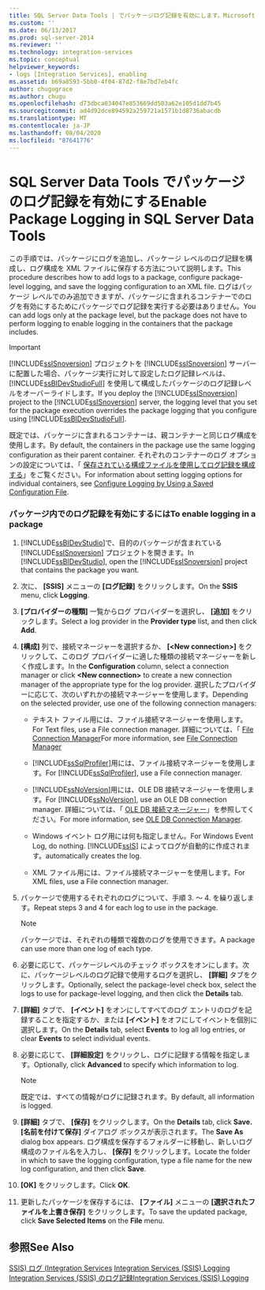 ```yaml
---
title: SQL Server Data Tools | でパッケージログ記録を有効にします。Microsoft Docs
ms.custom: ''
ms.date: 06/13/2017
ms.prod: sql-server-2014
ms.reviewer: ''
ms.technology: integration-services
ms.topic: conceptual
helpviewer_keywords:
- logs [Integration Services], enabling
ms.assetid: b69a8593-5bb0-4f04-87d2-f8e7bd7eb4fc
author: chugugrace
ms.author: chugu
ms.openlocfilehash: d73dbca034047e853669dd503a62e105d1dd7b45
ms.sourcegitcommit: ad4d92dce894592a259721a1571b1d8736abacdb
ms.translationtype: MT
ms.contentlocale: ja-JP
ms.lasthandoff: 08/04/2020
ms.locfileid: "87641776"
---
```

# <a name="enable-package-logging-in-sql-server-data-tools"></a><span data-ttu-id="52bd1-102">SQL Server Data Tools でパッケージのログ記録を有効にする</span><span class="sxs-lookup"><span data-stu-id="52bd1-102">Enable Package Logging in SQL Server Data Tools</span></span>
  <span data-ttu-id="52bd1-103">この手順では、パッケージにログを追加し、パッケージ レベルのログ記録を構成し、ログ構成を XML ファイルに保存する方法について説明します。</span><span class="sxs-lookup"><span data-stu-id="52bd1-103">This procedure describes how to add logs to a package, configure package-level logging, and save the logging configuration to an XML file.</span></span> <span data-ttu-id="52bd1-104">ログはパッケージ レベルでのみ追加できますが、パッケージに含まれるコンテナーでのログを有効にするためにパッケージでログ記録を実行する必要はありません。</span><span class="sxs-lookup"><span data-stu-id="52bd1-104">You can add logs only at the package level, but the package does not have to perform logging to enable logging in the containers that the package includes.</span></span>  
  
> [!IMPORTANT]  
>  <span data-ttu-id="52bd1-105">[!INCLUDE[ssISnoversion](../includes/ssisnoversion-md.md)] プロジェクトを [!INCLUDE[ssISnoversion](../includes/ssisnoversion-md.md)] サーバーに配置した場合、パッケージ実行に対して設定したログ記録レベルは、[!INCLUDE[ssBIDevStudioFull](../includes/ssbidevstudiofull-md.md)] を使用して構成したパッケージのログ記録レベルをオーバーライドします。</span><span class="sxs-lookup"><span data-stu-id="52bd1-105">If you deploy the [!INCLUDE[ssISnoversion](../includes/ssisnoversion-md.md)] project to the [!INCLUDE[ssISnoversion](../includes/ssisnoversion-md.md)] server, the logging level that you set for the package execution overrides the package logging that you configure using [!INCLUDE[ssBIDevStudioFull](../includes/ssbidevstudiofull-md.md)].</span></span>  
  
 <span data-ttu-id="52bd1-106">既定では、パッケージに含まれるコンテナーは、親コンテナーと同じログ構成を使用します。</span><span class="sxs-lookup"><span data-stu-id="52bd1-106">By default, the containers in the package use the same logging configuration as their parent container.</span></span> <span data-ttu-id="52bd1-107">それぞれのコンテナーのログ オプションの設定については、「 [保存されている構成ファイルを使用してログ記録を構成する](../../2014/integration-services/configure-logging-by-using-a-saved-configuration-file.md)」をご覧ください。</span><span class="sxs-lookup"><span data-stu-id="52bd1-107">For information about setting logging options for individual containers, see [Configure Logging by Using a Saved Configuration File](../../2014/integration-services/configure-logging-by-using-a-saved-configuration-file.md).</span></span>  
  
### <a name="to-enable-logging-in-a-package"></a><span data-ttu-id="52bd1-108">パッケージ内でのログ記録を有効にするには</span><span class="sxs-lookup"><span data-stu-id="52bd1-108">To enable logging in a package</span></span>  
  
1.  <span data-ttu-id="52bd1-109">[!INCLUDE[ssBIDevStudio](../includes/ssbidevstudio-md.md)]で、目的のパッケージが含まれている [!INCLUDE[ssISnoversion](../includes/ssisnoversion-md.md)] プロジェクトを開きます。</span><span class="sxs-lookup"><span data-stu-id="52bd1-109">In [!INCLUDE[ssBIDevStudio](../includes/ssbidevstudio-md.md)], open the [!INCLUDE[ssISnoversion](../includes/ssisnoversion-md.md)] project that contains the package you want.</span></span>  
  
2.  <span data-ttu-id="52bd1-110">次に、 **[SSIS]** メニューの **[ログ記録]** をクリックします。</span><span class="sxs-lookup"><span data-stu-id="52bd1-110">On the **SSIS** menu, click **Logging**.</span></span>  
  
3.  <span data-ttu-id="52bd1-111">**[プロバイダーの種類]** 一覧からログ プロバイダーを選択し、 **[追加]** をクリックします。</span><span class="sxs-lookup"><span data-stu-id="52bd1-111">Select a log provider in the **Provider type** list, and then click **Add**.</span></span>  
  
4.  <span data-ttu-id="52bd1-112">**[構成]** 列で、接続マネージャーを選択するか、 **[\<New connection>]** をクリックして、このログ プロバイダーに適した種類の接続マネージャーを新しく作成します。</span><span class="sxs-lookup"><span data-stu-id="52bd1-112">In the **Configuration** column, select a connection manager or click **\<New connection>** to create a new connection manager of the appropriate type for the log provider.</span></span> <span data-ttu-id="52bd1-113">選択したプロバイダーに応じて、次のいずれかの接続マネージャーを使用します。</span><span class="sxs-lookup"><span data-stu-id="52bd1-113">Depending on the selected provider, use one of the following connection managers:</span></span>  
  
    -   <span data-ttu-id="52bd1-114">テキスト ファイル用には、ファイル接続マネージャーを使用します。</span><span class="sxs-lookup"><span data-stu-id="52bd1-114">For Text files, use a File connection manager.</span></span> <span data-ttu-id="52bd1-115">詳細については、「 [File Connection Manager](connection-manager/file-connection-manager.md)</span><span class="sxs-lookup"><span data-stu-id="52bd1-115">For more information, see [File Connection Manager](connection-manager/file-connection-manager.md)</span></span>  
  
    -   <span data-ttu-id="52bd1-116">[!INCLUDE[ssSqlProfiler](../includes/sssqlprofiler-md.md)]用には、ファイル接続マネージャーを使用します。</span><span class="sxs-lookup"><span data-stu-id="52bd1-116">For [!INCLUDE[ssSqlProfiler](../includes/sssqlprofiler-md.md)], use a File connection manager.</span></span>  
  
    -   <span data-ttu-id="52bd1-117">[!INCLUDE[ssNoVersion](../includes/ssnoversion-md.md)]用には、OLE DB 接続マネージャーを使用します。</span><span class="sxs-lookup"><span data-stu-id="52bd1-117">For [!INCLUDE[ssNoVersion](../includes/ssnoversion-md.md)], use an OLE DB connection manager.</span></span> <span data-ttu-id="52bd1-118">詳細については、「 [OLE DB 接続マネージャー](connection-manager/ole-db-connection-manager.md)」を参照してください。</span><span class="sxs-lookup"><span data-stu-id="52bd1-118">For more information, see [OLE DB Connection Manager](connection-manager/ole-db-connection-manager.md).</span></span>  
  
    -   <span data-ttu-id="52bd1-119">Windows イベント ログ用には何も指定しません。</span><span class="sxs-lookup"><span data-stu-id="52bd1-119">For Windows Event Log, do nothing.</span></span> [!INCLUDE[ssIS](../includes/ssis-md.md)] <span data-ttu-id="52bd1-120">によってログが自動的に作成されます。</span><span class="sxs-lookup"><span data-stu-id="52bd1-120">automatically creates the log.</span></span>  
  
    -   <span data-ttu-id="52bd1-121">XML ファイル用には、ファイル接続マネージャーを使用します。</span><span class="sxs-lookup"><span data-stu-id="52bd1-121">For XML files, use a File connection manager.</span></span>  
  
5.  <span data-ttu-id="52bd1-122">パッケージで使用するそれぞれのログについて、手順 3. ～ 4. を繰り返します。</span><span class="sxs-lookup"><span data-stu-id="52bd1-122">Repeat steps 3 and 4 for each log to use in the package.</span></span>  
  
    > [!NOTE]  
    >  <span data-ttu-id="52bd1-123">パッケージでは、それぞれの種類で複数のログを使用できます。</span><span class="sxs-lookup"><span data-stu-id="52bd1-123">A package can use more than one log of each type.</span></span>  
  
6.  <span data-ttu-id="52bd1-124">必要に応じて、パッケージレベルのチェック ボックスをオンにします。次に、パッケージレベルのログ記録で使用するログを選択し、 **[詳細]** タブをクリックします。</span><span class="sxs-lookup"><span data-stu-id="52bd1-124">Optionally, select the package-level check box, select the logs to use for package-level logging, and then click the **Details** tab.</span></span>  
  
7.  <span data-ttu-id="52bd1-125">**[詳細]** タブで、 **[イベント]** をオンにしてすべてのログ エントリのログを記録することを指定するか、または **[イベント]** をオフにしてイベントを個別に選択します。</span><span class="sxs-lookup"><span data-stu-id="52bd1-125">On the **Details** tab, select **Events** to log all log entries, or clear **Events** to select individual events.</span></span>  
  
8.  <span data-ttu-id="52bd1-126">必要に応じて、 **[詳細設定]** をクリックし、ログに記録する情報を指定します。</span><span class="sxs-lookup"><span data-stu-id="52bd1-126">Optionally, click **Advanced** to specify which information to log.</span></span>  
  
    > [!NOTE]  
    >  <span data-ttu-id="52bd1-127">既定では、すべての情報がログに記録されます。</span><span class="sxs-lookup"><span data-stu-id="52bd1-127">By default, all information is logged.</span></span>  
  
9. <span data-ttu-id="52bd1-128">**[詳細]** タブで、 **[保存]** をクリックします。</span><span class="sxs-lookup"><span data-stu-id="52bd1-128">On the **Details** tab, click **Save.**</span></span> <span data-ttu-id="52bd1-129">**[名前を付けて保存]** ダイアログ ボックスが表示されます。</span><span class="sxs-lookup"><span data-stu-id="52bd1-129">The **Save As** dialog box appears.</span></span> <span data-ttu-id="52bd1-130">ログ構成を保存するフォルダーに移動し、新しいログ構成のファイル名を入力し、 **[保存]** をクリックします。</span><span class="sxs-lookup"><span data-stu-id="52bd1-130">Locate the folder in which to save the logging configuration, type a file name for the new log configuration, and then click **Save**.</span></span>  
  
10. <span data-ttu-id="52bd1-131">**[OK]** をクリックします。</span><span class="sxs-lookup"><span data-stu-id="52bd1-131">Click **OK**.</span></span>  
  
11. <span data-ttu-id="52bd1-132">更新したパッケージを保存するには、 **[ファイル]** メニューの **[選択されたファイルを上書き保存]** をクリックします。</span><span class="sxs-lookup"><span data-stu-id="52bd1-132">To save the updated package, click **Save Selected Items** on the **File** menu.</span></span>  
  
## <a name="see-also"></a><span data-ttu-id="52bd1-133">参照</span><span class="sxs-lookup"><span data-stu-id="52bd1-133">See Also</span></span>  
 <span data-ttu-id="52bd1-134">[SSIS&#41; ログ &#40;Integration Services](performance/integration-services-ssis-logging.md) </span><span class="sxs-lookup"><span data-stu-id="52bd1-134">[Integration Services &#40;SSIS&#41; Logging](performance/integration-services-ssis-logging.md) </span></span>  
 [<span data-ttu-id="52bd1-135">Integration Services &#40;SSIS&#41; のログ記録</span><span class="sxs-lookup"><span data-stu-id="52bd1-135">Integration Services &#40;SSIS&#41; Logging</span></span>](performance/integration-services-ssis-logging.md)  
  
  

